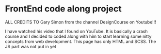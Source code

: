 # FrontEnd code along project

ALL CREDITS TO Gary Simon from the channel DesignCourse on Youtube!!!

I have watched his video that I found on YouTube. It is basically a crash course and I decided to coded along with him to start learning some nitty concepts from web development. This page has only HTML and SCSS. The JS part was not put in yet
